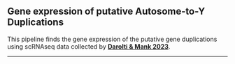 ## Gene expression of putative Autosome-to-Y Duplications


This pipeline finds the gene expression of the putative gene duplications using scRNAseq data collected by **[Darolti & Mank 2023](https://academic-oup-com.ezproxy.library.ubc.ca/evlett/article/7/3/148/7119960)**.

------------------------------------------------------------------------------------------------------------------------------------
